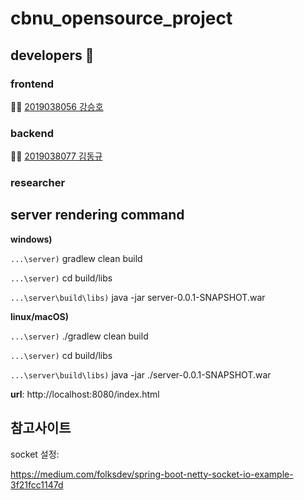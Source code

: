# cbnu_opensource_project

## developers :two_men_holding_hands:
  ### frontend
  :family_man_boy: [2019038056 강승호](https://github.com/seungho-hub)

  ### backend
  :family_man_boy: [2019038077 김동규](https://github.com/Dongu-K)

  ### researcher

## server rendering command

__windows)__

`...\server)` gradlew clean build

`...\server)` cd build/libs

`...\server\build\libs)` java -jar server-0.0.1-SNAPSHOT.war

__linux/macOS)__

`...\server)` ./gradlew clean build

`...\server)` cd build/libs

`...\server\build\libs)` java -jar ./server-0.0.1-SNAPSHOT.war


__url__: http://localhost:8080/index.html

## 참고사이트
socket 설정:

https://medium.com/folksdev/spring-boot-netty-socket-io-example-3f21fcc1147d